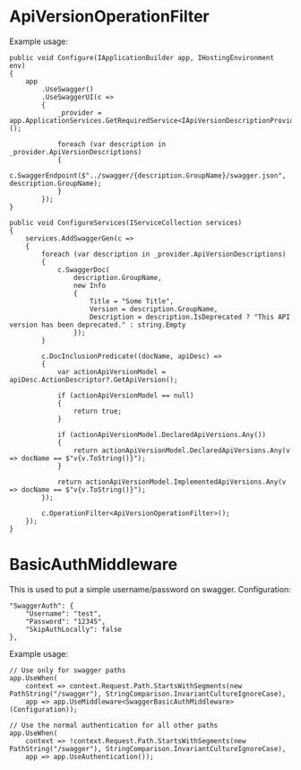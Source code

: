 # ApiVersionOperationFilter
Example usage:

    public void Configure(IApplicationBuilder app, IHostingEnvironment env)
    {
        app
            .UseSwagger()
            .UseSwaggerUI(c =>
            {
                _provider = app.ApplicationServices.GetRequiredService<IApiVersionDescriptionProvider>();

                foreach (var description in _provider.ApiVersionDescriptions)
                {
                    c.SwaggerEndpoint($"../swagger/{description.GroupName}/swagger.json", description.GroupName);
                }
            });
    }

    public void ConfigureServices(IServiceCollection services)
    {
        services.AddSwaggerGen(c =>
        {
            foreach (var description in _provider.ApiVersionDescriptions)
            {
                c.SwaggerDoc(
                    description.GroupName,
                    new Info
                    {
                        Title = "Some Title",
                        Version = description.GroupName,
                        Description = description.IsDeprecated ? "This API version has been deprecated." : string.Empty
                    });
            }

            c.DocInclusionPredicate((docName, apiDesc) =>
            {
                var actionApiVersionModel = apiDesc.ActionDescriptor?.GetApiVersion();

                if (actionApiVersionModel == null)
                {
                    return true;
                }

                if (actionApiVersionModel.DeclaredApiVersions.Any())
                {
                    return actionApiVersionModel.DeclaredApiVersions.Any(v => docName == $"v{v.ToString()}");
                }

                return actionApiVersionModel.ImplementedApiVersions.Any(v => docName == $"v{v.ToString()}");
            });

            c.OperationFilter<ApiVersionOperationFilter>();
        });
    }

# BasicAuthMiddleware
This is used to put a simple username/password on swagger.
Configuration:

    "SwaggerAuth": {
        "Username": "test",
        "Password": "12345",
        "SkipAuthLocally": false
    },

Example usage:

    // Use only for swagger paths
    app.UseWhen(
        context => context.Request.Path.StartsWithSegments(new PathString("/swagger"), StringComparison.InvariantCultureIgnoreCase),
        app => app.UseMiddleware<SwaggerBasicAuthMiddleware>(Configuration));

    // Use the normal authentication for all other paths
    app.UseWhen(
        context => !context.Request.Path.StartsWithSegments(new PathString("/swagger"), StringComparison.InvariantCultureIgnoreCase),
        app => app.UseAuthentication());

